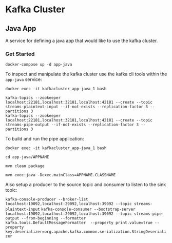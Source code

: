 # Kafka Cluster

## Java App

A service for defining a java app that would like to use the kafka cluster.

### Get Started

`docker-compose up -d app-java`

To inspect and manipulate the kafka cluster use the kafka cli tools within the `app-java` service:

`docker exec -it kafkacluster_app-java_1 bash`

```
kafka-topics --zookeeper localhost:22181,localhost:32181,localhost:42181 --create --topic streams-plaintext-input --if-not-exists --replication-factor 3 --partitions 3
kafka-topics --zookeeper localhost:22181,localhost:32181,localhost:42181 --create --topic streams-pipe-output --if-not-exists --replication-factor 3 --partitions 3
```

To build and run the pipe application:

`docker exec -it kafkacluster_app-java_1 bash`

`cd app-java/APPNAME`

`mvn clean package`

`mvn exec:java -Dexec.mainClass=APPNAME.CLASSNAME`

Also setup a producer to the source topic and consumer to listen to the sink topic:

`kafka-console-producer --broker-list localhost:19092,localhost:29092,localhost:39092 --topic streams-plaintext-input`
`kafka-console-consumer --bootstrap-server localhost:19092,localhost:29092,localhost:39092 --topic streams-pipe-output --from-beginning --formatter kafka.tools.DefaultMessageFormatter  --property print.value=true --property key.deserializer=org.apache.kafka.common.serialization.StringDeserializer`

